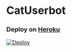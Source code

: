 # CatUserbot

### Deploy on [Heroku](https://heroku.com)
[![Deploy](https://www.herokucdn.com/deploy/button.svg)](https://heroku.com/deploy)






